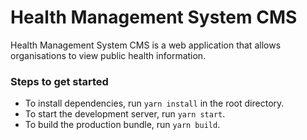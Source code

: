 # Health Management System CMS
Health Management System CMS is a web application that allows organisations to view public health information.

### Steps to get started
- To install dependencies, run `yarn install` in the root directory.
- To start the development server, run `yarn start`.
- To build the production bundle, run `yarn build`.

